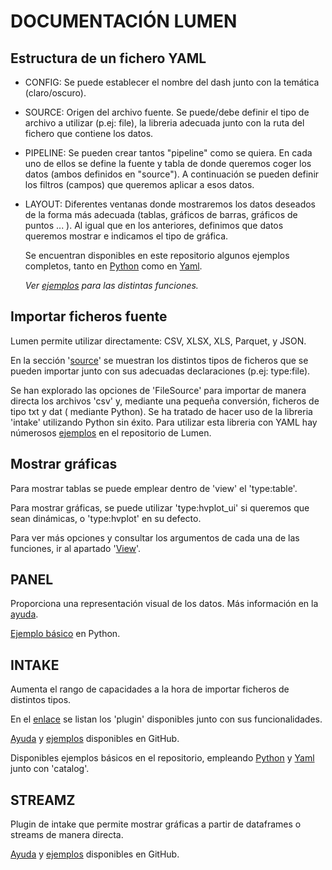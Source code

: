 # DOCUMENTACIÓN LUMEN

## Estructura de un fichero YAML 
 - CONFIG: Se puede establecer el nombre del dash junto con la temática (claro/oscuro). 
 - SOURCE: Origen del archivo fuente. Se puede/debe definir el tipo de archivo a utilizar (p.ej: file), la libreria adecuada junto con la ruta del fichero que contiene los datos.  
 - PIPELINE: Se pueden crear tantos "pipeline" como se quiera. En cada uno de ellos se define la fuente y tabla de donde queremos coger los datos (ambos definidos en "source"). A continuación se pueden definir los filtros (campos) que queremos aplicar a esos datos.
 - LAYOUT: Diferentes ventanas donde mostraremos los datos deseados de la forma más adecuada (tablas, gráficos de barras, gráficos de puntos ... ). Al igual que en los anteriores, definimos que datos queremos mostrar e indicamos el tipo de gráfica.

   Se encuentran disponibles en este repositorio algunos ejemplos completos, tanto en [Python](Ejemplos/Python/ej_csv_DashCompleto.py) como en [Yaml](Ejemplos/Yaml/ej_csv_DashCompleto.yml).

    *Ver [ejemplos](https://lumen.holoviz.org/gallery/index.html) para las distintas funciones.* 

  
## Importar ficheros fuente  
Lumen permite utilizar directamente: CSV, XLSX, XLS, Parquet, y JSON. 

En la sección '[source](https://lumen.holoviz.org/reference/index.html)' se muestran los distintos tipos de ficheros que se pueden importar junto con sus adecuadas declaraciones (p.ej: type:file).  
 

Se han explorado las opciones de 'FileSource' para importar de manera directa los archivos 'csv' y, mediante una pequeña conversión, ficheros de tipo txt y dat ( mediante Python). 
Se ha tratado de hacer uso de la libreria 'intake' utilizando Python sin éxito. Para utilizar esta libreria con YAML hay númerosos [ejemplos](https://lumen.holoviz.org/gallery/index.html) en el repositorio de Lumen. 


## Mostrar gráficas 
Para mostrar tablas se puede emplear dentro de 'view' el 'type:table'.

Para mostrar gráficas, se puede utilizar 'type:hvplot_ui' si queremos que sean dinámicas, o 'type:hvplot' en su defecto. 

Para ver más opciones y consultar los argumentos de cada una de las funciones, ir al apartado '[View](https://lumen.holoviz.org/reference/index.html)'.

  
## PANEL 
Proporciona una representación visual de los datos.
Más información en la [ayuda](https://lumen.holoviz.org/reference/view/Panel.html).

[Ejemplo básico](Ejemplos/Python/ej_panel_streamz.py) en Python. 

## INTAKE 
Aumenta el rango de capacidades a la hora de importar ficheros de distintos tipos. 

En el [enlace](https://intake.readthedocs.io/en/latest/plugin-directory.html) se listan los 'plugin' disponibles junto con sus funcionalidades.

[Ayuda](https://lumen.holoviz.org/reference/source/IntakeSource.html) y [ejemplos](https://lumen.holoviz.org/gallery/precip.html) disponibles en GitHub.

Disponibles ejemplos básicos en el repositorio, empleando [Python](Ejemplos/Python/ej_intake_basico.py) y [Yaml](Ejemplos/Yaml/ej_intake_catalog.yaml) junto con 'catalog'. 

  
## STREAMZ 
Plugin de intake que permite mostrar gráficas a partir de dataframes o streams de manera directa.

[Ayuda](https://github.com/intake/intake-streamz/) y [ejemplos](https://github.com/intake/intake-streamz/blob/master/examples/simple_plot.ipynb) disponibles en GitHub.
